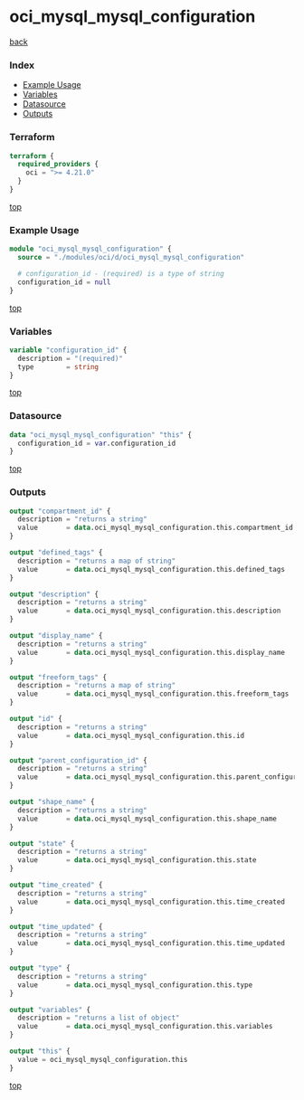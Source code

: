 # oci_mysql_mysql_configuration

[back](../oci.md)

### Index

- [Example Usage](#example-usage)
- [Variables](#variables)
- [Datasource](#datasource)
- [Outputs](#outputs)

### Terraform

```terraform
terraform {
  required_providers {
    oci = ">= 4.21.0"
  }
}
```

[top](#index)

### Example Usage

```terraform
module "oci_mysql_mysql_configuration" {
  source = "./modules/oci/d/oci_mysql_mysql_configuration"

  # configuration_id - (required) is a type of string
  configuration_id = null
}
```

[top](#index)

### Variables

```terraform
variable "configuration_id" {
  description = "(required)"
  type        = string
}
```

[top](#index)

### Datasource

```terraform
data "oci_mysql_mysql_configuration" "this" {
  configuration_id = var.configuration_id
}
```

[top](#index)

### Outputs

```terraform
output "compartment_id" {
  description = "returns a string"
  value       = data.oci_mysql_mysql_configuration.this.compartment_id
}

output "defined_tags" {
  description = "returns a map of string"
  value       = data.oci_mysql_mysql_configuration.this.defined_tags
}

output "description" {
  description = "returns a string"
  value       = data.oci_mysql_mysql_configuration.this.description
}

output "display_name" {
  description = "returns a string"
  value       = data.oci_mysql_mysql_configuration.this.display_name
}

output "freeform_tags" {
  description = "returns a map of string"
  value       = data.oci_mysql_mysql_configuration.this.freeform_tags
}

output "id" {
  description = "returns a string"
  value       = data.oci_mysql_mysql_configuration.this.id
}

output "parent_configuration_id" {
  description = "returns a string"
  value       = data.oci_mysql_mysql_configuration.this.parent_configuration_id
}

output "shape_name" {
  description = "returns a string"
  value       = data.oci_mysql_mysql_configuration.this.shape_name
}

output "state" {
  description = "returns a string"
  value       = data.oci_mysql_mysql_configuration.this.state
}

output "time_created" {
  description = "returns a string"
  value       = data.oci_mysql_mysql_configuration.this.time_created
}

output "time_updated" {
  description = "returns a string"
  value       = data.oci_mysql_mysql_configuration.this.time_updated
}

output "type" {
  description = "returns a string"
  value       = data.oci_mysql_mysql_configuration.this.type
}

output "variables" {
  description = "returns a list of object"
  value       = data.oci_mysql_mysql_configuration.this.variables
}

output "this" {
  value = oci_mysql_mysql_configuration.this
}
```

[top](#index)